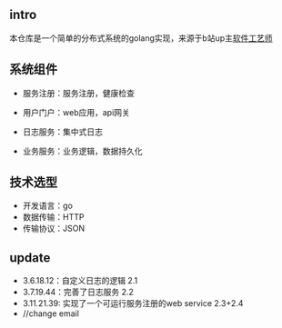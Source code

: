## intro

本仓库是一个简单的分布式系统的golang实现，来源于b站up主[软件工艺师](https://space.bilibili.com/361469957)

## 系统组件

* 服务注册：服务注册，健康检查

* 用户门户：web应用，api网关

* 日志服务：集中式日志

* 业务服务：业务逻辑，数据持久化

## 技术选型

* 开发语言：go
* 数据传输：HTTP
* 传输协议：JSON

## update

* 3.6.18.12：自定义日志的逻辑 2.1
* 3.7.19.44：完善了日志服务 2.2
* 3.11.21.39: 实现了一个可运行服务注册的web service 2.3+2.4
* //change email
